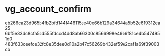 # vg_account_confirm
eb266ca23d965b4fb2bfd144f446115ee40e66b129a34644a5b52e619312ea25
6bf5e33dc8cfa5cd555fdccd4dd8ab66300c8566998e49b6f81ce4b5474951d0
483f633ceefce32fc8e35dee0d10a2b47c56269b432ef59e2caf1a69f39003cb
